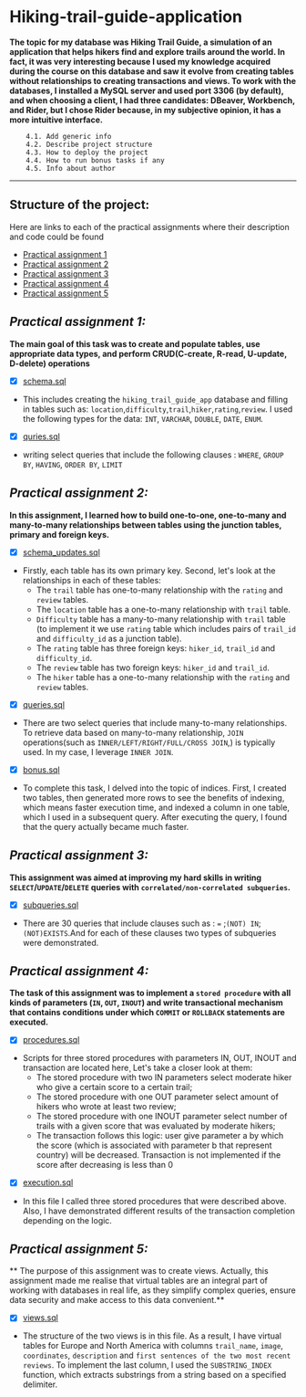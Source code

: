 # Hiking-trail-guide-application




**The topic for my database was Hiking Trail Guide, a simulation of an application that helps hikers find and explore trails around the world. In fact, it was very interesting because I used my knowledge acquired during the course on this database and saw it evolve from creating tables without relationships to creating transactions and views.  To work with the databases, I installed a MySQL server and used port 3306 (by default), and when choosing a client, I had three candidates: DBeaver, Workbench, and Rider, but I chose Rider because, in my subjective opinion, it has a more intuitive interface.**




        4.1. Add generic info
        4.2. Describe project structure
        4.3. How to deploy the project
        4.4. How to run bonus tasks if any
        4.5. Info about author
****
## **Structure of the project:**
Here are links to each of the practical assignments where their description and code could be found
* [Practical assignment 1](#practical-assignment-1)
* [Practical assignment 2](#practical-assignment-2)
* [Practical assignment 3](#practical-assignment-3)
* [Practical assignment 4](#practical-assignment-4)
* [Practical assignment 5](#practical-assignment-5)



## ***Practical assignment 1:***
**The main goal of this task was to create and populate tables, use appropriate data types, and perform CRUD(C-create, R-read, U-update, D-delete) operations**
- [x] [schema.sql](pa1/schema.sql)
- This includes creating the `hiking_trail_guide_app` database and filling in tables such as: `location`,`difficulty`,`trail`,`hiker`,`rating`,`review`. I used the following types for the data: `INT`, `VARCHAR`, `DOUBLE`, `DATE`, `ENUM`.


- [x] [quries.sql](pa1/queries.sql)
- writing select queries that include the following clauses : `WHERE`, `GROUP BY`, `HAVING`, `ORDER BY`, `LIMIT`
## ***Practical assignment 2:***
**In this assignment, I learned how to build one-to-one, one-to-many and many-to-many relationships between tables using the junction tables, primary and foreign keys.**
- [x] [schema_updates.sql](pa2/schema_updates.sql)

- Firstly, each table has its own primary key. Second, let's look at the relationships in each of these tables:
  - The `trail` table has one-to-many relationship with the `rating` and `review` tables. 
  - The `location` table has a one-to-many relationship with `trail` table. 
  - `Difficulty` table has a many-to-many relationship with `trail` table (to implement it we use `rating` table which includes pairs of `trail_id` and `difficulty_id` as a junction table). 
  - The `rating` table has three foreign keys: `hiker_id`, `trail_id` and `difficulty_id`. 
  - The `review` table has two foreign keys: `hiker_id` and `trail_id`. 
  - The `hiker` table has a one-to-many relationship with the `rating` and `review` tables.


- [x] [queries.sql](pa2/queries.sql)
- There are two select queries that include many-to-many relationships. To retrieve data based on many-to-many relationship, `JOIN` operations(such as `INNER/LEFT/RIGHT/FULL/CROSS JOIN`,) is typically used. In my case, I leverage `INNER JOIN`.


- [x] [bonus.sql](pa2/bonus.sql)
- To complete this task, I delved into the topic of indices. First, I created two tables, then generated more rows to see the benefits of indexing, which means faster execution time, and indexed a column in one table, which I used in a subsequent query. After executing the query, I found that the query actually became much faster.
## ***Practical assignment 3:***
**This assignment was aimed at improving my hard skills in writing `SELECT`/`UPDATE`/`DELETE` queries with `correlated/non-correlated subqueries`.**
- [x] [subqueries.sql](pa3/pa3.sql)
 - There are 30 queries that include clauses such as : `=` ;`(NOT) IN`; `(NOT)EXISTS`.And for each of these clauses two types of subqueries were demonstrated. 
## ***Practical assignment 4:***
**The task of this assignment was to implement a `stored procedure` with all kinds of parameters (`IN`, `OUT`, `INOUT`) and write transactional mechanism that contains conditions under which `COMMIT` or `ROLLBACK` statements are executed.**
- [x] [procedures.sql](pa4/procedures.sql)
 - Scripts for three stored procedures with parameters IN, OUT, INOUT and transaction are located here¸ Let's  take a closer look at them:
   - The stored procedure with two IN parameters select moderate hiker who give a certain score to a certain trail;
   - The stored procedure with one OUT parameter select amount of hikers who wrote at least two review;
   - The stored procedure with one INOUT parameter select number of trails with a given score that was evaluated by moderate hikers;
   - The transaction follows this logic: user give parameter a by which the score (which is associated with parameter b that represent country) will be decreased. Transaction is not implemented if the score after decreasing is less than 0
- [x] [execution.sql](pa4/executions.sql)
- In this file I called three stored procedures that were described above. Also, I have demonstrated different results of the transaction completion depending on the logic. 

## ***Practical assignment 5:***
** The purpose of this assignment was to create views. Actually, this assignment made me realise that virtual tables are an integral part of working with databases in real life, as they simplify complex queries, ensure data security and make access to this data convenient.**
- [x] [views.sql](pa5/views.sql)
- The structure of the two views is in this file. As a result, I have virtual tables for Europe and North America with columns `trail_name`, `image`, `coordinates`, `description` and `first sentences of the two most recent reviews`. To implement the last column, I used the `SUBSTRING_INDEX` function, which extracts substrings from a string based on a specified delimiter.




